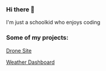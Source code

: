 ### Hi there 👋

I'm just a schoolkid who enjoys coding

### Some of my projects:

[Drone Site](https://dronesite.hopto.org)

[Weather Dashboard](https://piweather.hopto.org/dashboard)

<!--
**lriley2020/lriley2020** is a ✨ _special_ ✨ repository because its `README.md` (this file) appears on your GitHub profile.

Here are some ideas to get you started:

- 🔭 I’m currently working on ...
- 🌱 I’m currently learning ...
- 👯 I’m looking to collaborate on ...
- 🤔 I’m looking for help with ...
- 💬 Ask me about ...
- 📫 How to reach me: ...
- 😄 Pronouns: ...
- ⚡ Fun fact: ...
-->
